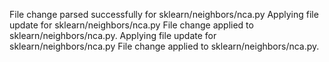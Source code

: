 File change parsed successfully for sklearn/neighbors/nca.py
Applying file update for sklearn/neighbors/nca.py
File change applied to sklearn/neighbors/nca.py.
Applying file update for sklearn/neighbors/nca.py
File change applied to sklearn/neighbors/nca.py.
